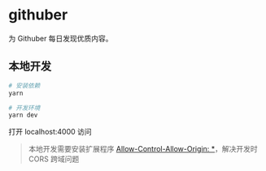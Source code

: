 # githuber
为 Githuber 每日发现优质内容。

## 本地开发

```bash
# 安装依赖
yarn

# 开发环境
yarn dev
```

打开 localhost:4000 访问

> 本地开发需要安装扩展程序 [Allow-Control-Allow-Origin: *](https://chrome.google.com/webstore/detail/allow-control-allow-origi/nlfbmbojpeacfghkpbjhddihlkkiljbi)，解决开发时 CORS 跨域问题
